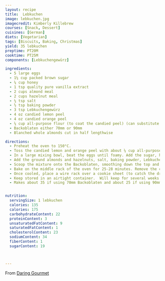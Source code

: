 ```yaml
---
layout: recipe
title:  Lebkuchen
image: lebkuchen.jpg
imagecredit: Kimberly Killebrew
courses: [Snack, Dessert]
cuisines: [German]
diets: [Vegetarian]
tags: [Biscuits, Baking, Christmas]
yield: 35 lebkuchen
preptime: PT20M
cooktime: PT25M
components: [Lebkuchengewürz]

ingredients:
  - 5 large eggs
  - 1¼ cup packed brown sugar
  - ¼ cup honey
  - 1 tsp quality pure vanilla extract
  - 2 cups almond meal
  - 2 cups hazelnut meal
  - ¼ tsp salt
  - ½ tsp baking powder
  - 3 tsp Lebkuchengewürz
  - 4 oz candied lemon peel
  - 4 oz candied orange peel
  - ¼ cup all-purpose flour (to coat the candied peel) (can substitute gluten free)
  - Backoblaten either 70mm or 90mm
  - Blanched whole almonds cut in half lengthwise

directions:
  - Preheat the oven to 150°C.
  - Toss the candied lemon and orange peel with about ¼ cup all-purpose flour to keep it from sticking together and then pulse in a food processor until finely minced. Set aside.
  - In a large mixing bowl, beat the eggs until foamy. Add the sugar, honey and vanilla extract and beat until combined.
  - Add the ground almonds and hazelnuts, salt, baking powder, Lebkuchengewürz, and candied lemon and orange peels and stir vigorously until thoroughly combined. (You can use a stand mixer fitted with the paddle attachment and beat for about 2 minutes). The mixture will be wet but if it is too thin to scoop onto the oblaten add some more almond or hazelnut meal.
  - Scoop the mixture onto the Backoblaten, smoothing down the top and leaving just a slight space around the edges. Set them on a lined cookie sheet.
  - Bake on the middle rack of the oven for 25-28 minutes. Remove the cookie sheet and allow to cool completely.
  - Once cooled, place a wire rack over a cookie sheet (to catch the drippings). Dip half the Lebkuchen in the chocolate glaze and half in the sugar glaze, letting the excess drip back into the bowl and then place the Lebkuchen on the wire rack. Arrange 3 almonds on each Lebkuchen while the glaze is still wet. Let the Lebkuchen dry completely until the glaze is hardened.
  - Keep stored in an airtight container.  Will keep for several weeks and the flavor improves with time.
  - Makes about 35 if using 70mm Backoblaten and about 25 if using 90mm Backoblaten.


nutrition:
  servingSize: 1 lebkuchen
  calories: 135
  calories: 175
  carbohydrateContent: 22
  proteinContent: 3
  unsaturatedFatContent: 9
  saturatedFatContent: 1
  cholesterolContent: 23
  sodiumContent: 34
  fiberContent: 1
  sugarContent: 19



---
```

From [Daring Gourmet](https://www.daringgourmet.com/traditional-nuernberger-elisenlebkuchen-german-lebkuchen/#wprm-recipe-container-42249)
